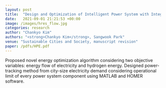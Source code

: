 ```yaml
---
layout: post
title:  "Design and Optimization of Intelligent Power System with Integrated Floating PV/Hydrogen Energy"
date:   2021-09-01 21:21:53 +00:00
image: /images/hres_flow.jpg
categories: research
author: "Chankyo Kim"
authors: "<strong>Chankyo Kim</strong>, Sangwook Park"
venue: "Sustainable Cities and Society, manuscript revision"
paper: /pdfs/HPE.pdf
---
```


Proposed novel energy optimization algorithm considering two objective variables: energy flow of electricity and hydrogen energy. 
Designed power-tracking method from city-size electricity demand considering operational limit of every power system component using MATLAB and HOMER software.
